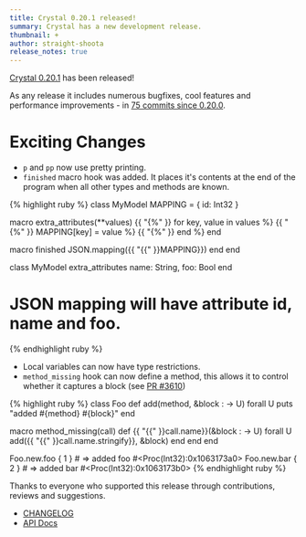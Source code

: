 ```yaml
---
title: Crystal 0.20.1 released!
summary: Crystal has a new development release.
thumbnail: +
author: straight-shoota
release_notes: true
---
```


[Crystal 0.20.1](https://github.com/crystal-lang/crystal/releases/tag/0.20.1) has been released!

As any release it includes numerous bugfixes, cool features and performance improvements - in [75 commits since 0.20.0](https://github.com/crystal-lang/crystal/compare/0.20.0...0.20.1).

# Exciting Changes

* `p` and `pp` now use pretty printing.
* `finished` macro hook was added. It places it's contents at the end of the program when all other types and methods are known.

<div class="code_section">{% highlight ruby %}
class MyModel
  MAPPING = {
    id: Int32
  }

  macro extra_attributes(**values)
    {{ "{%" }} for key, value in values %}
      {{ "{%" }} MAPPING[key] = value %}
    {{ "{%" }} end %}
  end

  macro finished
    JSON.mapping({{ "{{" }}MAPPING}})
  end
end

class MyModel
  extra_attributes name: String, foo: Bool
end

# JSON mapping will have attribute id, name and foo.
{% endhighlight ruby %}</div>

* Local variables can now have type restrictions.
* `method_missing` hook can now define a method, this allows it to control whether it captures a block (see [PR #3610](https://github.com/crystal-lang/crystal/pull/3610))

<div class="code_section">{% highlight ruby %}
class Foo
  def add(method, &block : -> U) forall U
    puts "added #{method} #{block}"
  end

  macro method_missing(call)
    def {{ "{{" }}call.name}}(&block : -> U) forall U
      add({{ "{{" }}call.name.stringify}}, &block)
    end
  end
end

Foo.new.foo { 1 } # => added foo #<Proc(Int32):0x1063173a0>
Foo.new.bar { 2 } # => added bar #<Proc(Int32):0x1063173b0>
{% endhighlight ruby %}</div>

Thanks to everyone who supported this release through contributions, reviews and suggestions.

* [CHANGELOG](https://github.com/crystal-lang/crystal/releases/tag/0.20.1)
* [API Docs](https://crystal-lang.org/api/0.20.1)
